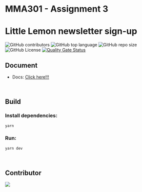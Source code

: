 # MMA301 - Assignment 3

# Little Lemon newsletter sign-up

![GitHub contributors](https://img.shields.io/github/contributors/MMA301-17C/assignment-3)
![GitHub top language](https://img.shields.io/github/languages/top/MMA301-17C/assignment-3)
![GitHub repo size](https://img.shields.io/github/repo-size/MMA301-17C/assignment-3)
![GitHub License](https://img.shields.io/github/license/MMA301-17C/assignment-3)
[![Quality Gate Status](https://sonarcloud.io/api/project_badges/measure?project=MMA301-17C_assignment-3&metric=alert_status)](https://sonarcloud.io/summary/new_code?id=MMA301-17C_assignment-3)

## Document
- Docs: [Click here!!!](docs/Assignment%203.pdf)
  
<br>

## Build

### Install dependencies:

```bash
yarn 
```

### Run:

```bash
yarn dev
```

<br>

## Contributor
<a href="https://github.com/MMA301-17C/assignment-3/graphs/contributors">
  <img src="https://contrib.rocks/image?repo=MMA301-17C/assignment-3" />
</a>